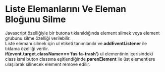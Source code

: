 <h1>Liste Elemanlarını Ve Eleman Bloğunu Silme</h1>
Javascript özelliğiyle bir butona tıklanıldığında element silmek veya element grubunu silme özelliği verilebilir.<br>
Liste elemanı silmek için ul etiketi tanımlanılır ve <b>addEventListener</b> ile tıklama özelliği verilir.<br>
<b>if(event.target.className==='fas fa-trash')</b> ul elementinin içerisindeki class ismi buton classına eşitlendiğinde <b>parenElement</b> ile üst elementlere ulaşılarak silinecek element remove edilir.
